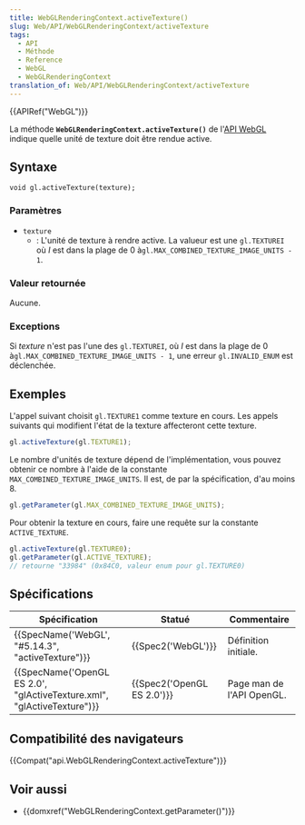 ```yaml
---
title: WebGLRenderingContext.activeTexture()
slug: Web/API/WebGLRenderingContext/activeTexture
tags:
  - API
  - Méthode
  - Reference
  - WebGL
  - WebGLRenderingContext
translation_of: Web/API/WebGLRenderingContext/activeTexture
---
```

{{APIRef("WebGL")}}

La méthode **`WebGLRenderingContext.activeTexture()`** de l'[API WebGL](/fr-FR/docs/Web/API/WebGL_API) indique quelle unité de texture doit être rendue active.

## Syntaxe

    void gl.activeTexture(texture);

### Paramètres

- `texture`
  - : L'unité de texture à rendre active. La valueur est une `gl.TEXTUREI` où *I* est dans la plage de 0 à`gl.MAX_COMBINED_TEXTURE_IMAGE_UNITS - 1`.

### Valeur retournée

Aucune.

### Exceptions

Si *texture* n'est pas l'une des `gl.TEXTUREI`, où *I* est dans la plage de 0 à`gl.MAX_COMBINED_TEXTURE_IMAGE_UNITS - 1`, une erreur `gl.INVALID_ENUM` est déclenchée.

## Exemples

L'appel suivant choisit `gl.TEXTURE1` comme texture en cours. Les appels suivants qui modifient l'état de la texture affecteront cette texture.

```js
gl.activeTexture(gl.TEXTURE1);
```

Le nombre d'unités de texture dépend de l'implémentation, vous pouvez obtenir ce nombre à l'aide de la constante `MAX_COMBINED_TEXTURE_IMAGE_UNITS`. Il est, de par la spécification, d'au moins 8.

```js
gl.getParameter(gl.MAX_COMBINED_TEXTURE_IMAGE_UNITS);
```

Pour obtenir la texture en cours, faire une requête sur la constante `ACTIVE_TEXTURE`.

```js
gl.activeTexture(gl.TEXTURE0);
gl.getParameter(gl.ACTIVE_TEXTURE);
// retourne "33984" (0x84C0, valeur enum pour gl.TEXTURE0)
```

## Spécifications

| Spécification                                                                                    | Statué                               | Commentaire               |
| ------------------------------------------------------------------------------------------------ | ------------------------------------ | ------------------------- |
| {{SpecName('WebGL', "#5.14.3", "activeTexture")}}                                 | {{Spec2('WebGL')}}             | Définition initiale.      |
| {{SpecName('OpenGL ES 2.0', "glActiveTexture.xml", "glActiveTexture")}} | {{Spec2('OpenGL ES 2.0')}} | Page man de l'API OpenGL. |

## Compatibilité des navigateurs

{{Compat("api.WebGLRenderingContext.activeTexture")}}

## Voir aussi

- {{domxref("WebGLRenderingContext.getParameter()")}}
